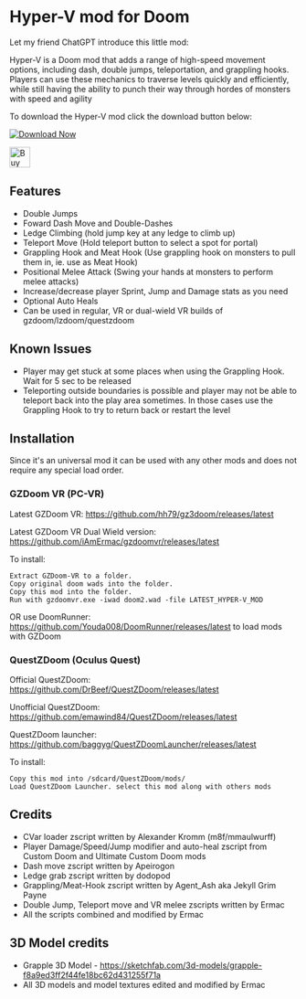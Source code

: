 # Hyper-V mod for Doom

Let my friend ChatGPT introduce this little mod:

Hyper-V is a Doom mod that adds a range of high-speed movement options, including dash, double jumps, teleportation, and grappling hooks. Players can use these mechanics to traverse levels quickly and efficiently, while still having the ability to punch their way through hordes of monsters with speed and agility

To download the Hyper-V mod click the download button below:

[![Download Now](https://raster.shields.io/github/downloads/iAmErmac/Hyper-V/total)](https://github.com/iAmErmac/Hyper-V/releases/latest)

[<img src="https://cdn.ko-fi.com/cdn/kofi2.png?v=2" height="36" alt="Buy me a Cofee!">](https://ko-fi.com/ermac)

## Features
* Double Jumps
* Foward Dash Move and Double-Dashes
* Ledge Climbing (hold jump key at any ledge to climb up)
* Teleport Move (Hold teleport button to select a spot for portal)
* Grappling Hook and Meat Hook (Use grappling hook on monsters to pull them in, ie. use as Meat Hook)
* Positional Melee Attack (Swing your hands at monsters to perform melee attacks)
* Increase/decrease player Sprint, Jump and Damage stats as you need
* Optional Auto Heals
* Can be used in regular, VR or dual-wield VR builds of gzdoom/lzdoom/questzdoom

## Known Issues
* Player may get stuck at some places when using the Grappling Hook. Wait for 5 sec to be released
* Teleporting outside boundaries is possible and player may not be able to teleport back into the play area sometimes. In those cases use the Grappling Hook to try to return back or restart the level

## Installation

Since it's an universal mod it can be used with any other mods and does not require any special load order.

### GZDoom VR (PC-VR)

Latest GZDoom VR: https://github.com/hh79/gz3doom/releases/latest

Latest GZDoom VR Dual Wield version: https://github.com/iAmErmac/gzdoomvr/releases/latest

To install:

    Extract GZDoom-VR to a folder.
    Copy original doom wads into the folder.
    Copy this mod into the folder.
    Run with gzdoomvr.exe -iwad doom2.wad -file LATEST_HYPER-V_MOD
  
OR use DoomRunner: https://github.com/Youda008/DoomRunner/releases/latest to load mods with GZDoom

### QuestZDoom (Oculus Quest)

Official QuestZDoom: https://github.com/DrBeef/QuestZDoom/releases/latest

Unofficial QuestZDoom: https://github.com/emawind84/QuestZDoom/releases/latest

QuestZDoom launcher: https://github.com/baggyg/QuestZDoomLauncher/releases/latest

To install:

    Copy this mod into /sdcard/QuestZDoom/mods/
    Load QuestZDoom Launcher. select this mod along with others mods

## Credits

* CVar loader zscript written by Alexander Kromm (m8f/mmaulwurff)
* Player Damage/Speed/Jump modifier and auto-heal zscript from Custom Doom and Ultimate Custom Doom mods
* Dash move zscript written by Apeirogon
* Ledge grab zscript written by dodopod
* Grappling/Meat-Hook zscript written by Agent_Ash aka Jekyll Grim Payne
* Double Jump, Teleport move and VR melee zscripts written by Ermac
* All the scripts combined and modified by Ermac

## 3D Model credits

* Grapple 3D Model - https://sketchfab.com/3d-models/grapple-f8a9ed3ff2f44fe18bc62d431255f71a
* All 3D models and model textures edited and modified by Ermac
